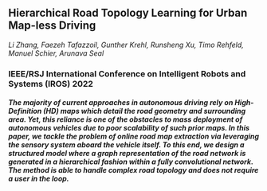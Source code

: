 ## Hierarchical Road Topology Learning for Urban Map-less Driving

_Li Zhang, Faezeh Tafazzoil, Gunther Krehl, Runsheng Xu, Timo Rehfeld, Manuel Schier, Arunava Seal_

### IEEE/RSJ International Conference on Intelligent Robots and Systems (IROS) 2022

##### The majority of current approaches in autonomous driving rely on High-Definition (HD) maps which detail the road geometry and surrounding area. Yet, this reliance is one of the obstacles to mass deployment of autonomous vehicles due to poor scalability of such prior maps. In this paper, we tackle the problem of online road map extraction via leveraging the sensory system aboard the vehicle itself. To this end, we design a structured model where a graph representation of the road network is generated in a hierarchical fashion within a fully convolutional network. The method is able to handle complex road topology and does not require a user in the loop.
